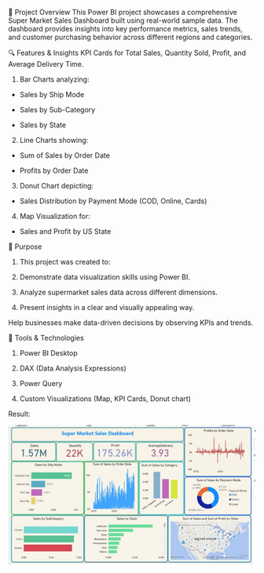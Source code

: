 🧾 Project Overview
This Power BI project showcases a comprehensive Super Market Sales Dashboard built using real-world sample data. The dashboard provides insights into key performance metrics, sales trends, and customer purchasing behavior across different regions and categories.

🔍 Features & Insights
KPI Cards for Total Sales, Quantity Sold, Profit, and Average Delivery Time.

1. Bar Charts analyzing:

* Sales by Ship Mode

* Sales by Sub-Category

* Sales by State

2. Line Charts showing:

* Sum of Sales by Order Date

* Profits by Order Date

3. Donut Chart depicting:

* Sales Distribution by Payment Mode (COD, Online, Cards)

4. Map Visualization for:

* Sales and Profit by US State

🎯 Purpose
1. This project was created to:

2. Demonstrate data visualization skills using Power BI.

3. Analyze supermarket sales data across different dimensions.

4. Present insights in a clear and visually appealing way.

Help businesses make data-driven decisions by observing KPIs and trends.

🧩 Tools & Technologies
1. Power BI Desktop

2. DAX (Data Analysis Expressions)

3. Power Query

4. Custom Visualizations (Map, KPI Cards, Donut chart)


Result:

![image alt](https://github.com/dhanush22885/supermarket-analytics-powerbi/blob/b436d086523a19fc1f4c45b98c9314abd2e4367d/sal.jpg)

